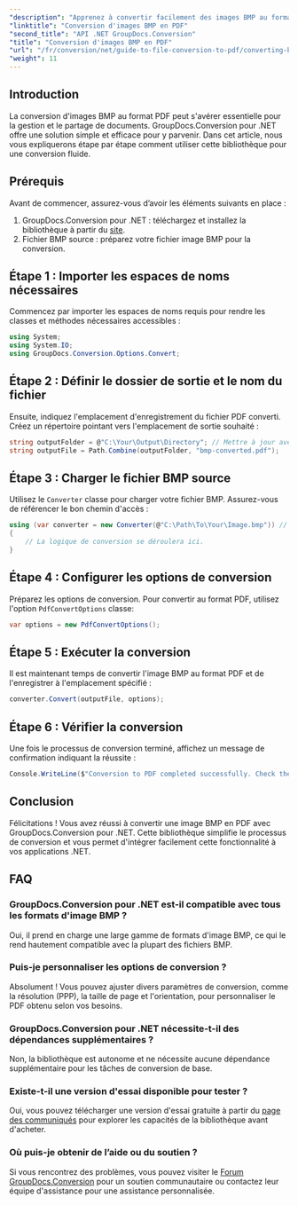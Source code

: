 ```yaml
---
"description": "Apprenez à convertir facilement des images BMP au format PDF avec GroupDocs.Conversion pour .NET. Ce tutoriel complet, étape par étape, couvre les prérequis, la gestion des fichiers sources et les options de personnalisation."
"linktitle": "Conversion d'images BMP en PDF"
"second_title": "API .NET GroupDocs.Conversion"
"title": "Conversion d'images BMP en PDF"
"url": "/fr/conversion/net/guide-to-file-conversion-to-pdf/converting-bmp-to-pdf/"
"weight": 11
---
```


## Introduction

La conversion d'images BMP au format PDF peut s'avérer essentielle pour la gestion et le partage de documents. GroupDocs.Conversion pour .NET offre une solution simple et efficace pour y parvenir. Dans cet article, nous vous expliquerons étape par étape comment utiliser cette bibliothèque pour une conversion fluide.

## Prérequis

Avant de commencer, assurez-vous d’avoir les éléments suivants en place :

1. GroupDocs.Conversion pour .NET : téléchargez et installez la bibliothèque à partir du [site](https://releases.groupdocs.com/conversion/net/).
2. Fichier BMP source : préparez votre fichier image BMP pour la conversion.

## Étape 1 : Importer les espaces de noms nécessaires

Commencez par importer les espaces de noms requis pour rendre les classes et méthodes nécessaires accessibles :

```csharp
using System;
using System.IO;
using GroupDocs.Conversion.Options.Convert;
```

## Étape 2 : Définir le dossier de sortie et le nom du fichier

Ensuite, indiquez l'emplacement d'enregistrement du fichier PDF converti. Créez un répertoire pointant vers l'emplacement de sortie souhaité :

```csharp
string outputFolder = @"C:\Your\Output\Directory"; // Mettre à jour avec votre chemin de répertoire
string outputFile = Path.Combine(outputFolder, "bmp-converted.pdf");
```

## Étape 3 : Charger le fichier BMP source

Utilisez le `Converter` classe pour charger votre fichier BMP. Assurez-vous de référencer le bon chemin d'accès :

```csharp
using (var converter = new Converter(@"C:\Path\To\Your\Image.bmp")) // Mettre à jour avec le chemin de votre fichier BMP
{
    // La logique de conversion se déroulera ici.
}
```

## Étape 4 : Configurer les options de conversion

Préparez les options de conversion. Pour convertir au format PDF, utilisez l'option `PdfConvertOptions` classe:

```csharp
var options = new PdfConvertOptions();
```

## Étape 5 : Exécuter la conversion

Il est maintenant temps de convertir l'image BMP au format PDF et de l'enregistrer à l'emplacement spécifié :

```csharp
converter.Convert(outputFile, options);
```

## Étape 6 : Vérifier la conversion

Une fois le processus de conversion terminé, affichez un message de confirmation indiquant la réussite :

```csharp
Console.WriteLine($"Conversion to PDF completed successfully. Check the output in: {outputFolder}");
```

## Conclusion

Félicitations ! Vous avez réussi à convertir une image BMP en PDF avec GroupDocs.Conversion pour .NET. Cette bibliothèque simplifie le processus de conversion et vous permet d'intégrer facilement cette fonctionnalité à vos applications .NET.

## FAQ

### GroupDocs.Conversion pour .NET est-il compatible avec tous les formats d'image BMP ?

Oui, il prend en charge une large gamme de formats d'image BMP, ce qui le rend hautement compatible avec la plupart des fichiers BMP.

### Puis-je personnaliser les options de conversion ?

Absolument ! Vous pouvez ajuster divers paramètres de conversion, comme la résolution (PPP), la taille de page et l'orientation, pour personnaliser le PDF obtenu selon vos besoins.

### GroupDocs.Conversion pour .NET nécessite-t-il des dépendances supplémentaires ?

Non, la bibliothèque est autonome et ne nécessite aucune dépendance supplémentaire pour les tâches de conversion de base.

### Existe-t-il une version d'essai disponible pour tester ?

Oui, vous pouvez télécharger une version d'essai gratuite à partir du [page des communiqués](https://releases.groupdocs.com/) pour explorer les capacités de la bibliothèque avant d'acheter.

### Où puis-je obtenir de l’aide ou du soutien ?

Si vous rencontrez des problèmes, vous pouvez visiter le [Forum GroupDocs.Conversion](https://forum.groupdocs.com/c/conversion/11) pour un soutien communautaire ou contactez leur équipe d'assistance pour une assistance personnalisée.